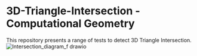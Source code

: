 # 3D-Triangle-Intersection - Computational Geometry 

This repository presents a range of tests to detect 3D Triangle Intersection.
![Intersection_diagram_f drawio](https://github.com/user-attachments/assets/9e7d31a9-b47f-49f0-98c9-7f68938a2f0e)
